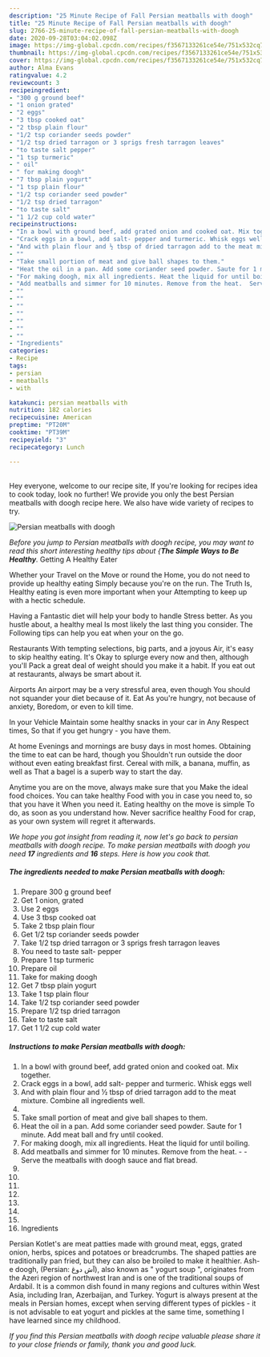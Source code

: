 ```yaml
---
description: "25 Minute Recipe of Fall Persian meatballs with doogh"
title: "25 Minute Recipe of Fall Persian meatballs with doogh"
slug: 2766-25-minute-recipe-of-fall-persian-meatballs-with-doogh
date: 2020-09-28T03:04:02.098Z
image: https://img-global.cpcdn.com/recipes/f3567133261ce54e/751x532cq70/persian-meatballs-with-doogh-recipe-main-photo.jpg
thumbnail: https://img-global.cpcdn.com/recipes/f3567133261ce54e/751x532cq70/persian-meatballs-with-doogh-recipe-main-photo.jpg
cover: https://img-global.cpcdn.com/recipes/f3567133261ce54e/751x532cq70/persian-meatballs-with-doogh-recipe-main-photo.jpg
author: Alma Evans
ratingvalue: 4.2
reviewcount: 3
recipeingredient:
- "300 g ground beef"
- "1 onion grated"
- "2 eggs"
- "3 tbsp cooked oat"
- "2 tbsp plain flour"
- "1/2 tsp coriander seeds powder"
- "1/2 tsp dried tarragon or 3 sprigs fresh tarragon leaves"
- "to taste salt pepper"
- "1 tsp turmeric"
- " oil"
- " for making doogh"
- "7 tbsp plain yogurt"
- "1 tsp plain flour"
- "1/2 tsp coriander seed powder"
- "1/2 tsp dried tarragon"
- "to taste salt"
- "1 1/2 cup cold water"
recipeinstructions:
- "In a bowl with ground beef, add grated onion and cooked oat. Mix together."
- "Crack eggs in a bowl, add salt- pepper and turmeric. Whisk eggs well"
- "And with plain flour and ½ tbsp of dried tarragon add to the meat mixture. Combine all ingredients well."
- ""
- "Take small portion of meat and give ball shapes to them."
- "Heat the oil in a pan. Add some coriander seed powder. Saute for 1 minute. Add meat ball and fry until cooked."
- "For making doogh, mix all ingredients. Heat the liquid for until boiling."
- "Add meatballs and simmer for 10 minutes. Remove from the heat.  Serve the meatballs with doogh sauce and flat bread."
- ""
- ""
- ""
- ""
- ""
- ""
- ""
- "Ingredients"
categories:
- Recipe
tags:
- persian
- meatballs
- with

katakunci: persian meatballs with 
nutrition: 182 calories
recipecuisine: American
preptime: "PT20M"
cooktime: "PT39M"
recipeyield: "3"
recipecategory: Lunch

---
```

<br>
Hey everyone, welcome to our recipe site, If you're looking for recipes idea to cook today, look no further! We provide you only the best Persian meatballs with doogh recipe here. We also have wide variety of recipes to try.
<br>


![Persian meatballs with doogh](https://img-global.cpcdn.com/recipes/f3567133261ce54e/751x532cq70/persian-meatballs-with-doogh-recipe-main-photo.jpg)

<i>Before you jump to Persian meatballs with doogh recipe, you may want to read this short interesting healthy tips about {<strong>The Simple Ways to Be Healthy</strong>.</i>
Getting A Healthy Eater

Whether your Travel on the Move or round the
Home, you do not need to provide up healthy eating
Simply because you're on the run. The Truth Is,
Healthy eating is even more important when your
Attempting to keep up with a hectic schedule.

Having a Fantastic diet will help your body to handle
Stress better. As you hustle about, a healthy meal
Is most likely the last thing you consider. The
Following tips can help you eat when your on the go.

Restaurants
With tempting selections, big parts, and a joyous 
Air, it's easy to skip healthy eating. It's
Okay to splurge every now and then, although you'll
Pack a great deal of weight should you make it a habit.
If you eat out at restaurants, always be smart
about it.

Airports
An airport may be a very stressful area, even though 
You should not squander your diet because of it. Eat
As you're hungry, not because of anxiety,
Boredom, or even to kill time.

In your Vehicle 
Maintain some healthy snacks in your car in Any Respect times,
So that if you get hungry - you have them.

At home
Evenings and mornings are busy days in most homes.
Obtaining the time to eat can be hard, though you
Shouldn't run outside the door without even eating breakfast
first. Cereal with milk, a banana, muffin, as well as 
That a bagel is a superb way to start the day.

Anytime you are on the move, always make sure that you
Make the ideal food choices. You can take healthy
Food with you in case you need to, so that you have it
When you need it. Eating healthy on the move is simple 
To do, as soon as you understand how. Never sacrifice healthy
Food for crap, as your own system will regret it afterwards.


<i>We hope you got insight from reading it, now let's go back to persian meatballs with doogh recipe. To make persian meatballs with doogh you need <strong>17</strong> ingredients and <strong>16</strong> steps. Here is how you cook that.
</i>

##### The ingredients needed to make Persian meatballs with doogh:

1. Prepare 300 g ground beef
1. Get 1 onion, grated
1. Use 2 eggs
1. Use 3 tbsp cooked oat
1. Take 2 tbsp plain flour
1. Get 1/2 tsp coriander seeds powder
1. Take 1/2 tsp dried tarragon or 3 sprigs fresh tarragon leaves
1. You need to taste salt- pepper
1. Prepare 1 tsp turmeric
1. Prepare  oil
1. Take  for making doogh
1. Get 7 tbsp plain yogurt
1. Take 1 tsp plain flour
1. Take 1/2 tsp coriander seed powder
1. Prepare 1/2 tsp dried tarragon
1. Take to taste salt
1. Get 1 1/2 cup cold water


##### Instructions to make Persian meatballs with doogh:

1. In a bowl with ground beef, add grated onion and cooked oat. Mix together.
1. Crack eggs in a bowl, add salt- pepper and turmeric. Whisk eggs well
1. And with plain flour and ½ tbsp of dried tarragon add to the meat mixture. Combine all ingredients well.
1. 
1. Take small portion of meat and give ball shapes to them.
1. Heat the oil in a pan. Add some coriander seed powder. Saute for 1 minute. Add meat ball and fry until cooked.
1. For making doogh, mix all ingredients. Heat the liquid for until boiling.
1. Add meatballs and simmer for 10 minutes. Remove from the heat. -  - Serve the meatballs with doogh sauce and flat bread.
1. 
1. 
1. 
1. 
1. 
1. 
1. 
1. Ingredients


Persian Kotlet&#39;s are meat patties made with ground meat, eggs, grated onion, herbs, spices and potatoes or breadcrumbs. The shaped patties are traditionally pan fried, but they can also be broiled to make it healthier. Ash-e doogh, (Persian: آش دوغ), also known as &#34; yogurt soup &#34;, originates from the Azeri region of northwest Iran and is one of the traditional soups of Ardabil. It is a common dish found in many regions and cultures within West Asia, including Iran, Azerbaijan, and Turkey. Yogurt is always present at the meals in Persian homes, except when serving different types of pickles - it is not advisable to eat yogurt and pickles at the same time, something I have learned since my childhood. 

<i>If you find this Persian meatballs with doogh recipe valuable please share it to your close friends or family, thank you and good luck.</i>

